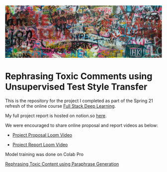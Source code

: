 ![splash](https://github.com/timjones1/rephrase-toxic-comments/blob/b930bb4b6be2b324ea99a09282b1b226ff0aeea9/hate%20graffitti.jfif)

# Rephrasing Toxic Comments using Unsupervised Test Style Transfer

This is the repository for the project I completed as part of the Spring 21 refresh of the online course [Full Stack Deep Learning](https://fullstackdeeplearning.com/spring2021/).

My full project report is hosted on notion.so [here](https://www.notion.so/Rephrasing-Toxic-Comments-using-Unsupervised-Text-Style-Transfer-a23cde34ca28496d96cce6e16a6d565f).

We were encouraged to share online proposal and report videos as below:

- [Project Proposal Loom Video](https://www.notion.so/Rephrasing-Toxic-Comments-using-Unsupervised-Text-Style-Transfer-a23cde34ca28496d96cce6e16a6d565f#1095da777bc54754a5925c84e70afd5f)

- [Project Report Loom Video](https://www.notion.so/Rephrasing-Toxic-Comments-using-Unsupervised-Text-Style-Transfer-a23cde34ca28496d96cce6e16a6d565f#86df0a3d263448eeb51f9d2226e46932)

Model training was done on Colab Pro

[Rephrasing Toxic Content using Paraphrase Generation](https://colab.research.google.com/drive/1KMsRKdh9V_QF8Ysnvhq_FLlYJNP9P-ls?usp=sharing) 

